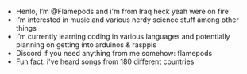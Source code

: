 - Henlo, I’m @Flamepods and i'm from Iraq heck yeah were on fire
- I’m interested in music and various nerdy science stuff among other things
- I’m currently learning coding in various languages and potentially planning on getting into arduinos & rasppis
- Discord if you need anything from me somehow: flamepods
- Fun fact: i've heard songs from 180 different countries

<!---
Flamepods/Flamepods is a ✨ special ✨ repository because its `README.md` (this file) appears on your GitHub profile.
You can click the Preview link to take a look at your changes.
--->

